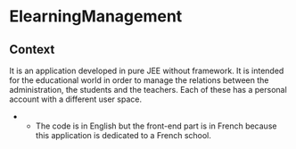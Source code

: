 # ElearningManagement

## Context
It is an application developed in pure JEE without framework.  It is intended for the educational world in order to manage the relations between the administration, the students and the teachers.
Each of these has a personal account with a different user space.
* * The code is in English but the front-end part is in French because this application is dedicated to a French school.
